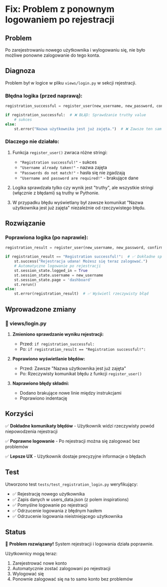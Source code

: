 # Fix: Problem z ponownym logowaniem po rejestracji

## Problem

Po zarejestrowaniu nowego użytkownika i wylogowaniu się, nie było możliwe ponowne zalogowanie do tego konta.

## Diagnoza

Problem był w logice w pliku `views/login.py` w sekcji rejestracji. 

### Błędna logika (przed naprawą):

```python
registration_successful = register_user(new_username, new_password, confirm_password)

if registration_successful:  # ❌ BŁĄD: Sprawdzanie truthy value
    # sukces
else:
    st.error("Nazwa użytkownika jest już zajęta.")  # ❌ Zawsze ten sam błąd
```

### Dlaczego nie działało:

1. Funkcja `register_user()` zwraca różne stringi:
   - `"Registration successful!"` - sukces
   - `"Username already taken!"` - nazwa zajęta
   - `"Passwords do not match!"` - hasła się nie zgadzają
   - `"Username and password are required!"` - brakujące dane

2. Logika sprawdzała tylko czy wynik jest "truthy", ale wszystkie stringi (włącznie z błędami) są truthy w Pythonie.

3. W przypadku błędu wyświetlany był zawsze komunikat "Nazwa użytkownika jest już zajęta" niezależnie od rzeczywistego błędu.

## Rozwiązanie

### Poprawiona logika (po naprawie):

```python
registration_result = register_user(new_username, new_password, confirm_password)

if registration_result == "Registration successful!":  # ✅ Dokładne sprawdzenie
    st.success("Rejestracja udana! Możesz się teraz zalogować.")
    # Automatyczne logowanie po rejestracji
    st.session_state.logged_in = True
    st.session_state.username = new_username
    st.session_state.page = 'dashboard'
    st.rerun()
else:
    st.error(registration_result)  # ✅ Wyświetl rzeczywisty błąd
```

## Wprowadzone zmiany

### 📝 views/login.py

1. **Zmieniono sprawdzanie wyniku rejestracji:**
   - Przed: `if registration_successful:`
   - Po: `if registration_result == "Registration successful!":`

2. **Poprawiono wyświetlanie błędów:**
   - Przed: Zawsze "Nazwa użytkownika jest już zajęta"
   - Po: Rzeczywisty komunikat błędu z funkcji `register_user()`

3. **Naprawiono błędy składni:**
   - Dodano brakujące nowe linie między instrukcjami
   - Poprawiono indentację

## Korzyści

✅ **Dokładne komunikaty błędów** - Użytkownik widzi rzeczywisty powód niepowodzenia rejestracji

✅ **Poprawne logowanie** - Po rejestracji można się zalogować bez problemów

✅ **Lepsze UX** - Użytkownik dostaje precyzyjne informacje o błędach

## Test

Utworzono test `tests/test_registration_login.py` weryfikujący:

- ✅ Rejestrację nowego użytkownika
- ✅ Zapis danych w users_data.json (z polem inspirations)
- ✅ Pomyślne logowanie po rejestracji
- ✅ Odrzucenie logowania z błędnym hasłem
- ✅ Odrzucenie logowania nieistniejącego użytkownika

## Status

🎉 **Problem rozwiązany!** System rejestracji i logowania działa poprawnie.

Użytkownicy mogą teraz:
1. Zarejestrować nowe konto
2. Automatycznie zostać zalogowani po rejestracji
3. Wylogować się 
4. Ponownie zalogować się na to samo konto bez problemów
